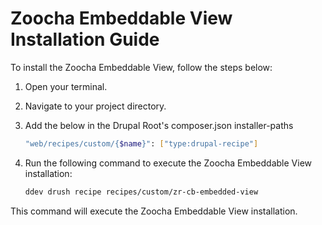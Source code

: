 # Zoocha Embeddable View Installation Guide

To install the Zoocha Embeddable View, follow the steps below:

1. Open your terminal.
2. Navigate to your project directory.
3. Add the below in the Drupal Root's composer.json installer-paths
    ```sh
    "web/recipes/custom/{$name}": ["type:drupal-recipe"]
    ```
4. Run the following command to execute the Zoocha Embeddable View installation:

    ```sh
    ddev drush recipe recipes/custom/zr-cb-embedded-view
    ```

This command will execute the Zoocha Embeddable View installation.
